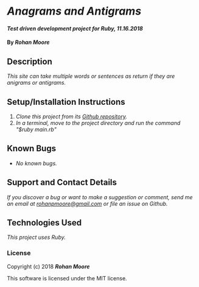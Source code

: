 # _Anagrams and Antigrams_

#### _Test driven development project for Ruby, 11.16.2018_

#### By **_Rohan Moore_**

## Description

_This site can take multiple words or sentences as return if they are anigrams or antigrams._

## Setup/Installation Instructions

1. _Clone this project from its [Github repository](https://github.com/rohanpmoore/anagrams--and-antigrams)._
2. _In a terminal, move to the project directory and run the command "$ruby main.rb"_

## Known Bugs

* _No known bugs._

## Support and Contact Details

_If you discover a bug or want to make a suggestion or comment, send me an email at rohanpmoore@gmail.com or file an issue on Github._

## Technologies Used

_This project uses Ruby._

### License

Copyright (c) 2018 **_Rohan Moore_**

This software is licensed under the MIT license.
